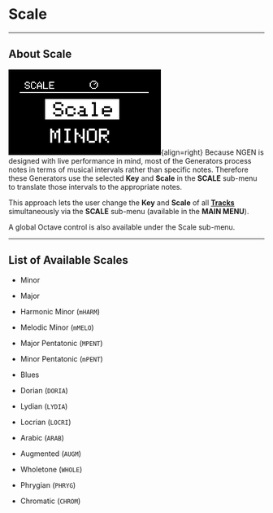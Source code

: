 # Scale

---

## About Scale

![](images/NGEN_Scale.png){align=right}
Because NGEN is designed with live performance in mind, most of the Generators process notes in terms of musical intervals rather than specific notes. Therefore these Generators use the selected **Key** and **Scale** in the **SCALE** sub-menu to translate those intervals to the appropriate notes.

This approach lets the user change the **Key** and **Scale** of all **[Tracks](track.md)** simultaneously via the **SCALE** sub-menu (available in the **MAIN MENU**).

A global Octave control is also available under the Scale sub-menu.

---

## List of Available Scales

- Minor

- Major

- Harmonic Minor (```mHARM```)

- Melodic Minor (```mMELO```)

- Major Pentatonic (```MPENT```)

- Minor Pentatonic (```mPENT```)

- Blues

- Dorian (```DORIA```)

- Lydian (```LYDIA```)

- Locrian (```LOCRI```)

- Arabic (```ARAB```)

- Augmented (```AUGM```)

- Wholetone (```WHOLE```)

- Phrygian (```PHRYG```)

- Chromatic (```CHROM```)


<!-- 

	const byte MINOR_SCALE[12]  = {0, 0, 2, 3, 3, 5, 5, 7, 8, 8, 10, 10};
	const byte MAJOR_SCALE[12]  = {0, 0, 2, 2, 4, 5, 5, 7, 7, 9, 9, 11};
	const byte HARMONIC_SCALE[12]  = {0, 0, 2, 3, 3, 5, 5, 7, 8, 8, 11, 11};
	const byte MELODIC_SCALE[12]  = {0, 0, 2, 3, 3, 5, 5, 7, 7, 9, 11, 11};
	const byte MAJORPENT_SCALE[12]  = {0, 0, 2, 2, 4, 4, 7, 7, 7, 9, 9, 9};
	const byte MINORPENT_SCALE[12]  = {0, 0, 0, 3, 3, 5, 5, 7, 7, 7, 10, 10};
	const byte BLUES_SCALE[12]  = {0, 0, 3, 3, 3, 5, 6, 7, 7, 7, 10, 10};
	const byte DORIAN_SCALE[12]  = {0, 0, 2, 3, 3, 5, 5, 7, 7, 9, 10, 10};
	const byte LYDIAN_SCALE[12]  = {0, 0, 2, 2, 4, 4, 6, 7, 7, 9, 9, 11};
	const byte LOCRIAN_SCALE[12]  = {0, 1, 3, 3, 4, 4, 7, 7, 8, 8, 10, 10};
	const byte ARABIC_SCALE[12]  = {0, 1, 1, 4, 4, 5, 7, 7, 8, 8, 11, 11};
	const byte AUGMENTED_SCALE[12]  = {0, 0, 3, 3, 4, 4, 7, 7, 8, 8, 11, 11};
	const byte WHOLETONE_SCALE[12]  = {0,  -->